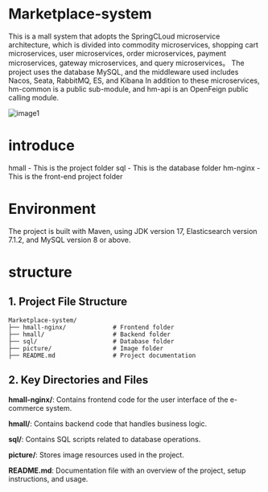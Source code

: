# Marketplace-system



This is a mall system that adopts the SpringCLoud microservice architecture, which is divided into commodity microservices, shopping cart microservices, user microservices, order microservices, payment microservices, gateway microservices, and query microservices。
The project uses the database MySQL, and the middleware used includes Nacos, Seata, RabbitMQ, ES, and Kibana
In addition to these microservices, hm-common is a public sub-module, and hm-api is an OpenFeign public calling module.

![image1](D:\Marketplace-system\picture\image1.png)

# introduce
hmall - This is the project folder
sql - This is the database folder
hm-nginx - This is the front-end project folder

# Environment

The project is built with Maven, using JDK version 17, Elasticsearch version 7.1.2, and MySQL version 8 or above.

# structure

## 1. **Project File Structure**

```
Marketplace-system/
├── hmall-nginx/             # Frontend folder
├── hmall/                   # Backend folder
├── sql/                     # Database folder
├── picture/                 # Image folder
├── README.md                # Project documentation
```

## 2. **Key Directories and Files**

**hmall-nginx/**: Contains frontend code for the user interface of the e-commerce system.

**hmall/**: Contains backend code that handles business logic.

**sql/**: Contains SQL scripts related to database operations.

**picture/**: Stores image resources used in the project.

**README.md**: Documentation file with an overview of the project, setup instructions, and usage.
